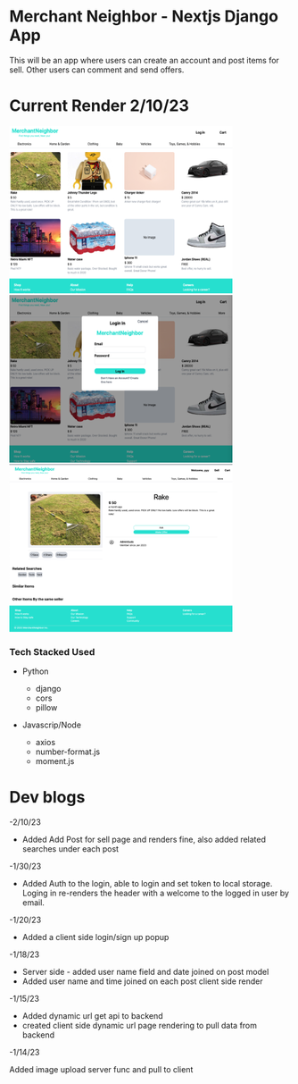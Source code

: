 # Merchant Neighbor - Nextjs Django App

<p>This will be an app where users can create an account and post items for sell. Other users can comment and send offers.</p>

<h1>Current Render 2/10/23</h1>
<img src="./webappRenders/render_04.png" width=400px height=300px/> 
<img src="./webappRenders/render_03_2.png" width=400px height=300px/>
<img src="./webappRenders/render_05.png" width=400px height=300px/>

<h3>Tech Stacked Used</h3>

- Python

  - django
  - cors
  - pillow

- Javascrip/Node

  - axios
  - number-format.js
  - moment.js

<h1>Dev blogs</h1>
-2/10/23

- Added Add Post for sell page and renders fine, also added related searches under each post

-1/30/23

- Added Auth to the login, able to login and set token to local storage. Loging in re-renders the header with a welcome to the logged in user by email.

-1/20/23

- Added a client side login/sign up popup

-1/18/23

- Server side - added user name field and date joined on post model
- Added user name and time joined on each post client side render

-1/15/23

- Added dynamic url get api to backend
- created client side dynamic url page rendering to pull data from backend

-1/14/23

Added image upload server func and pull to client
